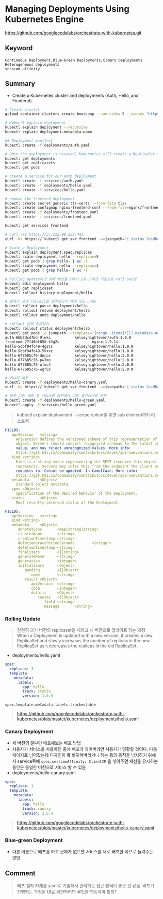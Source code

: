 # Managing Deployments Using Kubernetes Engine
https://github.com/googlecodelabs/orchestrate-with-kubernetes.git

## Keyword
`Continuous Deployment`, `Blue-Green Deployments`, `Canary Deployments` <br>
`Heterogeneous deployments` <br>
`session affinity` <br>

## Summary
- Create a Kubernetes cluster and deployments (Auth, Hello, and Frontend)
~~~bash
# Create cluster
gcloud container clusters create bootcamp --num-nodes 5 --scopes "https://www.googleapis.com/auth/projecthosting,storage-rw"

# Kubectl explain deployment
kubectl explain deployment --recursive
kubectl explain deployment.metadata.name

## Deployment manifest
kubectl create -f deployments/auth.yaml

# Once the deployment is created, Kubernetes will create a ReplicaSet for the Deployment. 
kubectl get deployments
kubectl get replicasets
kubectl get pods

# create a service for our auth deployment
kubectl create -f services/auth.yaml
kubectl create -f deployments/hello.yaml
kubectl create -f services/hello.yaml

# expose the frontend deployment
kubectl create secret generic tls-certs --from-file tls/
kubectl create configmap nginx-frontend-conf --from-file=nginx/frontend.conf
kubectl create -f deployments/frontend.yaml
kubectl create -f services/frontend.yaml

kubectl get services frontend

# curl -ks https://35.222.98.239:443 
curl -ks https://`kubectl get svc frontend -o=jsonpath="{.status.loadBalancer.ingress[0].ip}"`

# Scale a Deployment
kubectl explain deployment.spec.replicas
kubectl scale deployment hello --replicas=5
kubectl get pods | grep hello- | wc -l
kubectl scale deployment hello --replicas=3
kubectl get pods | grep hello- | wc -l

# Rolling Update하기 위해 버전을 1에서 2로 고치면 자동으로 roll out됨
kubectl edit deployment hello 
kubectl get replicaset
kubectl rollout history deployment/hello

# 문제가 생겨 rollout을 멈추었다가 재개 또는 undo
kubectl rollout pause deployment/hello
kubectl rollout resume deployment/hello
kubectl rollout undo deployment/hello

# rollout 상태 살펴보기
kubectl rollout status deployment/hello
kubectl get pods -o jsonpath --template='{range .items[*]}{.metadata.name}{"\t"}{"\t"}{.spec.containers[0].image}{"\n"}{end}'
auth-6bb8dcd7bd-9lwkc           kelseyhightower/auth:1.0.0
frontend-77f46bf858-k9g2s               nginx:1.9.14
hello-5cbf94fc49-4g8cs          kelseyhightower/hello:1.0.0
hello-5cbf94fc49-5kxvz          kelseyhightower/hello:1.0.0
hello-677685c76-dnnps           kelseyhightower/hello:2.0.0
hello-677685c76-pw7mn           kelseyhightower/hello:2.0.0
hello-677685c76-wfwc4           kelseyhightower/hello:2.0.0
hello-677685c76-wgr6c           kelseyhightower/hello:2.0.0

# 카나리 배포
kubectl create -f deployments/hello-canary.yaml
curl -ks https://`kubectl get svc frontend -o=jsonpath="{.status.loadBalancer.ingress[0].ip}"`/version

# 블루 그린 배포 후 서비스를 블루에서 그린 클러스터로 전환
kubectl create -f deployments/hello-green.yaml
kubectl apply -f services/hello-green.yaml
~~~
> kubectl explain deployment --scope option을 주면 sub element까지 리스트됨
~~~yaml
FIELDS:
   apiVersion   <string>
     APIVersion defines the versioned schema of this representation of an
     object. Servers should convert recognized schemas to the latest internal
     value, and may reject unrecognized values. More info:
     https://git.k8s.io/community/contributors/devel/api-conventions.md#resources
   kind <string>
     Kind is a string value representing the REST resource this object
     represents. Servers may infer this from the endpoint the client submits
     requests to. Cannot be updated. In CamelCase. More info:
     https://git.k8s.io/community/contributors/devel/api-conventions.md#types-kinds
   metadata     <Object>
     Standard object metadata.
   spec <Object>
     Specification of the desired behavior of the Deployment.
   status       <Object>
     Most recently observed status of the Deployment.
~~~

~~~yaml
FIELDS:
   apiVersion   <string>
   kind <string>
   metadata     <Object>
      annotations       <map[string]string>
      clusterName       <string>
      creationTimestamp <string>
      deletionGracePeriodSeconds        <integer>
      deletionTimestamp <string>
      finalizers        <[]string>
      generateName      <string>
      generation        <integer>
      initializers      <Object>
         pending        <[]Object>
            name        <string>
         result <Object>
            apiVersion  <string>
            code        <integer>
            details     <Object>
               causes   <[]Object>
                  field <string>
                  message       <string>
~~~

### Rolling Update
> 천천히 과거 버전의 replicaset을 내리고 새 버전으로 업데이트 하는 과정 <br>
> When a Deployment is updated with a new version, it creates a new ReplicaSet and slowly increases the number of replicas in the new ReplicaSet as it decreases the replicas in the old ReplicaSet.
- deployments/hello.yaml 
~~~yaml
spec:
  replicas: 3
  template:
    metadata:
      labels:
        app: hello
        track: stable
        version: 1.0.0
~~~
`spec.template.metadata.labels.track=stable`
> https://github.com/googlecodelabs/orchestrate-with-kubernetes/blob/master/kubernetes/deployments/hello.yaml

### Canary Deployment
- 새 버전의 일부만 배포해보는 배포 방법
- 사용자가 서비스를 사용하던 중에 배포가 되어버리면 사용자가 당황할 것이다. 다음 페이지로 넘어갔는데 디자인이 확 바뀌어버리거나 하는 등의 동작을 방지하기 위해서 service쪽에 `spec.sessionAffinity: ClientIP` 을 넣어주면 세션을 유지하는 동안은 동일한 버전으로 서비스 할 수 있음
- deployments/hello-canary.yaml
~~~yaml
spec:
  replicas: 1
  template:
    metadata:
      labels:
        app: hello
        track: canary
        version: 2.0.0
~~~
> https://github.com/googlecodelabs/orchestrate-with-kubernetes/blob/master/kubernetes/deployments/hello-canary.yaml


### Blue-green Deployment
- 다른 이름으로 배포를 하고 문제가 없으면 서비스를 새로 배포한 쪽으로 돌려주는 방법

## Comment
> 배포 절차 자체를 yaml로 기술해서 관리하는 접근 방식이 좋은 것 같음. 배포가 진행되는 과정을 UI로 확인하려면 무엇을 연동해야 할까?